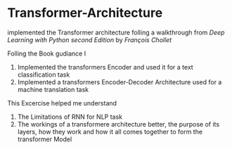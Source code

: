 # Transformer-Architecture

implemented the Transformer architecture folling a walkthrough from *Deep Learning with Python second Edition* by *François Chollet* 

Folling the Book gudiance I
1. Implemented the transformers Encoder and used it for a text classification task 
2. Implemented a transformers Encoder-Decoder Architecture used for a machine translation task

This Excercise helped me understand 
1. The Limitations of RNN for NLP task 
2. The workings of a transformere architecture better, the purpose of its layers, how they work and how it all comes together to form the transformer Model 
